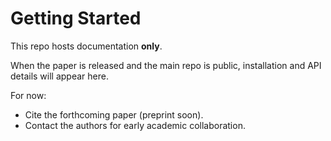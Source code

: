 # Getting Started

This repo hosts documentation **only**.

When the paper is released and the main repo is public, installation and API details will appear here.

For now:
- Cite the forthcoming paper (preprint soon).
- Contact the authors for early academic collaboration.
